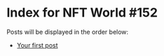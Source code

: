 # Index for NFT World #152
Posts will be displayed in the order below:

- [Your first post](./001-first.md)

